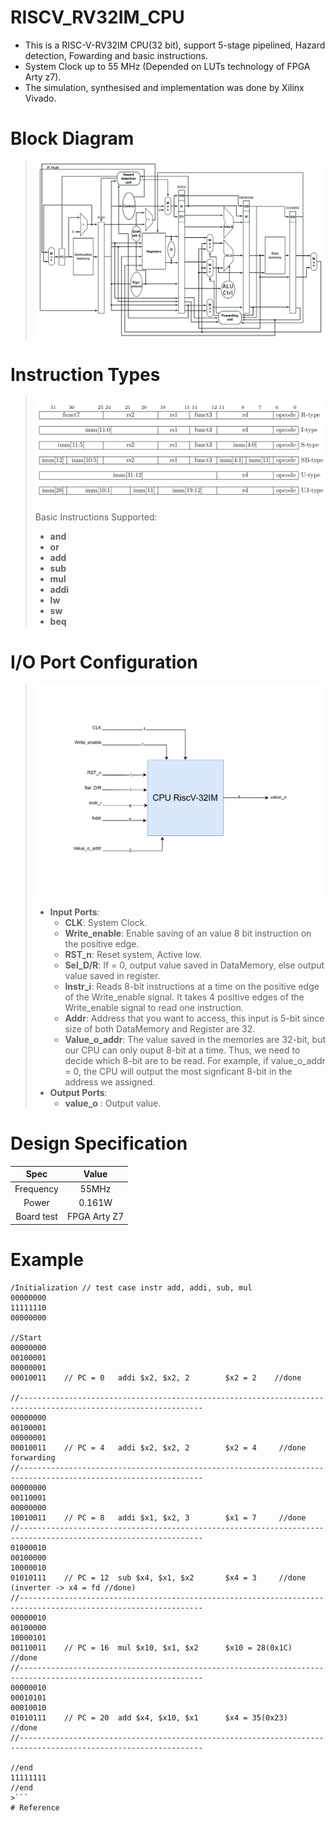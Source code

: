 # RISCV_RV32IM_CPU
* This is a RISC-V-RV32IM CPU(32 bit), support 5-stage pipelined, Hazard detection, Fowarding and basic instructions.
* System Clock up to 55 MHz (Depended on LUTs technology of FPGA Arty z7).
* The simulation, synthesised and implementation was done by Xilinx Vivado.

# Block Diagram
>![alt text](image/block_diagram.png)

# Instruction Types
>![alt text](image/InstructionType.png)
>
>
> Basic Instructions Supported:
> * __and__
> * __or__
> * __add__
> * __sub__
> * __mul__
> * __addi__
> * __lw__
> * __sw__
> * __beq__

# I/O Port Configuration
>![alt text](image/RiscV32IM-IO.png)
> * __Input Ports__:
>   * __CLK__: System Clock.
>   * __Write_enable__: Enable saving of an value 8 bit instruction on the positive edge.
>   * __RST_n__: Reset system, Active low.
>   * __Sel_D/R__: If = 0, output value saved in DataMemory, else output value saved in register.
>   * __Instr_i__: Reads 8-bit instructions at a time on the positive edge of the Write_enable signal. It takes 4 positive edges of the Write_enable signal to read one instruction.
>   * __Addr__: Address that you want to access, this input is 5-bit since size of both DataMemory and Register are 32.
>   * __Value_o_addr__: The value saved in the memories are 32-bit, but our CPU can only ouput 8-bit at a time. Thus, we need to decide which 8-bit are to be read. For example, if value_o_addr = 0, the CPU will output the most signficant 8-bit in the address we assigned.
> * __Output Ports__:
>   * __value_o__ : Output value.

# Design Specification

|Spec|Value|
|:----:|:-----:|
|Frequency|55MHz|
|Power|0.161W|
|Board test| FPGA Arty Z7|
# Example
```
/Initialization // test case instr add, addi, sub, mul
00000000
11111110
00000000

//Start
00000000
00100001
00000001
00010011    // PC = 0 	addi $x2, $x2, 2		$x2 = 2    //done

//---------------------------------------------------------------------------------------------------------------
00000000
00100001
00000001
00010011    // PC = 4	addi $x2, $x2, 2		$x2 = 4     //done forwarding
//---------------------------------------------------------------------------------------------------------------
00000000
00110001
00000000
10010011    // PC = 8	addi $x1, $x2, 3        $x1 = 7     //done
//---------------------------------------------------------------------------------------------------------------
01000010
00100000
10000010
01010111    // PC = 12	sub $x4, $x1, $x2       $x4 = 3     //done (inverter -> x4 = fd //done)
//---------------------------------------------------------------------------------------------------------------
00000010
00100000
10000101
00110011    // PC = 16	mul $x10, $x1, $x2      $x10 = 28(0x1C)  //done
//---------------------------------------------------------------------------------------------------------------
00000010
00010101
00010010
01010111    // PC = 20	add $x4, $x10, $x1      $x4 = 35(0x23)   //done
//---------------------------------------------------------------------------------------------------------------

//end
11111111
//end
>```
# Reference